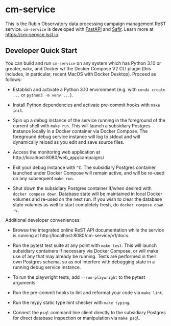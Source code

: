 # cm-service

This is the Rubin Observatory data processing campaign management ReST service. `cm-service` is developed with
[FastAPI](https://fastapi.tiangolo.com) and [Safir](https://safir.lsst.io). Learn more at
https://cm-service.lsst.io.

## Developer Quick Start

You can build and run `cm-service` on any system which has Python 3.10 or greater, `make`, and Docker w/ the
Docker Compose V2 CLI plugin (this includes, in particular, recent MacOS with Docker Desktop).  Proceed as
follows:

* Establish and activate a Python 3.10 environment (e.g. with `conda create ...` or `python3 -m venv ...`).

* Install Python dependencies and activate pre-commit hooks with `make init`.

* Spin up a debug instance of the service running in the foreground of the current shell with `make run`. This
  will launch a subsidiary Postgres instance locally in a Docker container via Docker Compose. The foreground
  debug service instance will log to stdout and will dynamically reload as you edit and save source files.

* Access the monitoring web application at http://localhost:8080/web_app/campaigns/

* Exit your debug instance with `^C`.  The subsidiary Postgres container launched under Docker Compose will
  remain active, and will be re-used on any subsequent `make run`.

* Shut down the subsidiary Postgres container if/when desired with `docker compose down`.  Database state will
  be maintained in local Docker volumes and re-used on the next run.  If you wish to clear the database state
  volumes as well to start completely fresh, do `docker compose down -v`.

Additional developer conveniences:

* Browse the integrated online ReST API documentation while the service is running at
  http://localhost:8080/cm-service/v1/docs.

* Run the pytest test suite at any point with `make test`.  This will launch subsidiary containers if
  necessary via Docker Compose, or will make use of any that may already be running.  Tests are performed in
  their own Postgres schema, so as not interfere with debugging state in a running debug service instance.

* To run the playwright tests, add `--run-playwright` to the pytest arguments

* Run the pre-commit hooks to lint and reformat your code via `make lint`.

* Run the mypy static type hint checker with `make typing`.

* Connect the `psql` command line client directly to the subsidiary Postgres for direct database inspection
  or manipulation via `make psql`.
